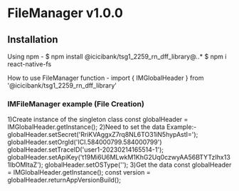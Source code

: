 # FileManager v1.0.0

## Installation

Using npm -
$ npm install @icicibank/tsg1_2259_rn_dff_library@_._.\*
$ npm i react-native-fs

How to use FileManager function -
import { IMGlobalHeader } from '@icicibank/tsg1_2259_rn_dff_library'

### IMFileManager example (File Creation)

1)Create instance of the singleton class
const globalHeader = IMGlobalHeader.getInstance();
2)Need to set the data
Example:-
globalHeader.setSecret('RriKVAggxZ7rq8NL6TO31iN5hypAstI=');
globalHeader.setOrgId('ICI.584000799.584000799')
globalHeader.setTraceID('user1-20230214165514-1');
globalHeader.setApiKey('t19Mi6U6MLwkM1KhG2Uq0czwyAA56BTYTzIhx131IbOMItaZ');
globalHeader.setOSType('');
3)Get the data
const globalHeader = IMGlobalHeader.getInstance();
const version = globalHeader.returnAppVersionBuild();
